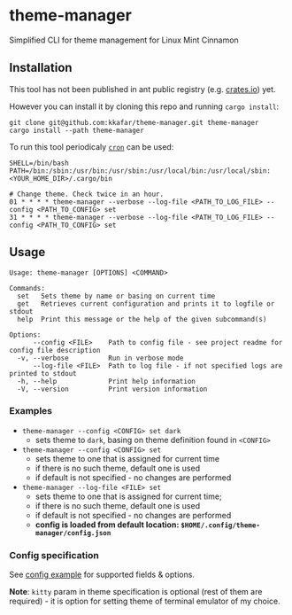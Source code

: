 # theme-manager

Simplified CLI for theme management for Linux Mint Cinnamon

## Installation

This tool has not been published in ant public registry (e.g. [crates.io](https://crates.io/)) yet.

However you can install it by cloning this repo and running `cargo install`:

```
git clone git@github.com:kkafar/theme-manager.git theme-manager
cargo install --path theme-manager
```

To run this tool periodicaly [`cron`](https://en.wikipedia.org/wiki/Cron) can be used:

```
SHELL=/bin/bash
PATH=/bin:/sbin:/usr/bin:/usr/sbin:/usr/local/bin:/usr/local/sbin:<YOUR_HOME_DIR>/.cargo/bin

# Change theme. Check twice in an hour.
01 * * * * theme-manager --verbose --log-file <PATH_TO_LOG_FILE> --config <PATH_TO_CONFIG> set
31 * * * * theme-manager --verbose --log-file <PATH_TO_LOG_FILE> --config <PATH_TO_CONFIG> set
```


## Usage

```
Usage: theme-manager [OPTIONS] <COMMAND>

Commands:
  set   Sets theme by name or basing on current time
  get   Retrieves current configuration and prints it to logfile or stdout
  help  Print this message or the help of the given subcommand(s)

Options:
      --config <FILE>    Path to config file - see project readme for config file description
  -v, --verbose          Run in verbose mode
      --log-file <FILE>  Path to log file - if not specified logs are printed to stdout
  -h, --help             Print help information
  -V, --version          Print version information
```

### Examples

* `theme-manager --config <CONFIG> set dark`
  * sets theme to `dark`, basing on theme definition found in `<CONFIG>`
* `theme-manager --config <CONFIG> set`
  * sets theme to one that is assigned for current time
  * if there is no such theme, default one is used
  * if default is not specified - no changes are performed
* `theme-manager --log-file <FILE> set`
  * sets theme to one that is assigned for current time;
  * if there is no such theme, default one is used
  * if default is not specified - no changes are performed
  * **config is loaded from default location: `$HOME/.config/theme-manager/config.json`**

### Config specification

See [config example](config-example/config.json) for supported fields & options.


**Note**: `kitty` param in theme specification is optional (rest of them are required) - it is option for setting theme of terminal emulator of my choice.

